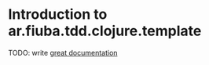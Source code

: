 # Introduction to ar.fiuba.tdd.clojure.template

TODO: write [great documentation](http://jacobian.org/writing/what-to-write/)
